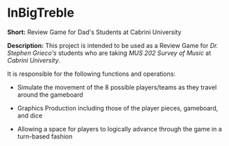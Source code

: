 # InBigTreble
<b>Short:</b> Review Game for Dad's Students at Cabrini University

<b>Description:</b> This project is intended to be used as a Review Game for *Dr. Stephen Grieco's* students who are taking *MUS 202 Survey of Music* at *Cabrini University*. 

It is responsible for the following functions and operations:
- Simulate the movement of the 8 possible players/teams as they travel around the gameboard

- Graphics Production including those of the player pieces, gameboard, and dice

- Allowing a space for players to logically advance through the game in a turn-based fashion
